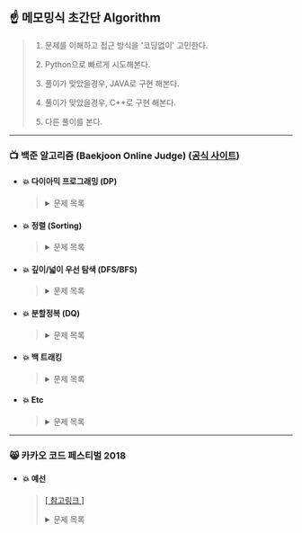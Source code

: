 ## :point_up: 메모밍식 초간단 Algorithm
>
> 1. 문제를 이해하고 접근 방식을 '코딩없이' 고민한다.
>
> 2. Python으로 빠르게 시도해본다.
>
> 3. 풀이가 맞았을경우, JAVA로 구현 해본다.
>
> 4. 풀이가 맞았을경우, C++로 구현 해본다.
>
> 5. 다른 풀이를 본다.

---------------------------------------------------------------------------------------

### :tv: 백준 알고리즘 (Baekjoon Online Judge) ([공식 사이트](https://www.acmicpc.net/))
- #### :boom: 다이아믹 프로그래밍 (DP)
  >
  ><details>
  ><summary>문제 목록</summary><br>
  ><table>
  ><thead>
  ><tr>
  ><th align="center">문제번호</th>
  ><th align="center">Python</th>
  ><th align="center">JAVA</th>
  ><th align="center">C++</th>
  ></tr>
  ></thead>
  ><tbody>
  ><tr>
  ><td align="center">1003</td>
  ><td align="center"></td>
  ><td align="center"></td>
  ><td align="center"><a href="Backjoon/1003/bj_1003.cpp">Code</a></td>
  ></tr>
  ><tr>
  ><td align="center">1463</td>
  ><td align="center"><a href="Backjoon/1463/bj_1463.py">Code</a></td>
  ><td align="center"></td>
  ><td align="center"></td>
  ></tr>
  ><tr>
  ><td align="center">1699</td>
  ><td align="center"></td>
  ><td align="center"></td>
  ><td align="center"><a href="Backjoon/1699/bj_1699.cpp">Code</a></td>
  ></tr>
  ><tr>
  ><td align="center">1932</td>
  ><td align="center"></td>
  ><td align="center"></td>
  ><td align="center"><a href="Backjoon/1932/bj_1932.cpp">Code</a></td>
  ></tr>
  ><tr>
  ><td align="center">2293</td>
  ><td align="center"></td>
  ><td align="center"></td>
  ><td align="center"><a href="Backjoon/2293/bj_2293.cpp">Code</a></td>
  ></tr>
  ><tr>
  ><td align="center">2302</td>
  ><td align="center"></td>
  ><td align="center"></td>
  ><td align="center"><a href="Backjoon/2302/bj_2302.cpp">Code</a></td>
  ></tr>
  ><tr>
  ><td align="center">9095</td>
  ><td align="center"></td>
  ><td align="center"></td>
  ><td align="center"><a href="Backjoon/9095/bj_9095.cpp">Code</a></td>
  ></tr>
  ><tr>
  ><td align="center">11052</td>
  ><td align="center"></td>
  ><td align="center"></td>
  ><td align="center"><a href="Backjoon/11052/bj_11052.cpp">Code</a></td>
  ></tr>
  ><tr>
  ><td align="center">11060</td>
  ><td align="center"></td>
  ><td align="center"></td>
  ><td align="center"><a href="Backjoon/11060/bj_11060.cpp">Code</a></td>
  ></tr>
  ></tbody>
  ></table>
  ></details>
 
 
- #### :boom: 정렬 (Sorting)
  >
  ><details>
  ><summary>문제 목록</summary><br>
  ><table>
  ><thead>
  ><tr>
  ><th align="center">문제번호</th>
  ><th align="center">Python</th>
  ><th align="center">JAVA</th>
  ><th align="center">C++</th>
  ></tr>
  ></thead>
  ><tbody>
  ><tr>
  ><td align="center">1071</td>
  ><td align="center"></td>
  ><td align="center"></td>
  ><td align="center"><a href="Backjoon/1071/bj_1071.cpp">Code</a></td>
  ></tr>
  ></tbody>
  ></table>
  ></details>


- #### :boom: 깊이/넓이 우선 탐색 (DFS/BFS)
  >
  ><details>
  ><summary>문제 목록</summary><br>
  ><table>
  ><thead>
  ><tr>
  ><th align="center">문제번호</th>
  ><th align="center">Python</th>
  ><th align="center">JAVA</th>
  ><th align="center">C++</th>
  ></tr>
  ></thead>
  ><tbody>
  ><tr>
  ><td align="center">1012</td>
  ><td align="center"></td>
  ><td align="center"></td>
  ><td align="center"><a href="Backjoon/1012/bj_1012.cpp">Code</a></td>
  ></tr>
  ><tr>
  ><td align="center">1260</td>
  ><td align="center"></td>
  ><td align="center"></td>
  ><td align="center"><a href="Backjoon/1260/bj_1260.cpp">Code</a></td>
  ></tr>
  ><tr>
  ><td align="center">2178</td>
  ><td align="center"></td>
  ><td align="center"></td>
  ><td align="center"><a href="Backjoon/2178/bj_2178.cpp">Code</a></td>
  ></tr>
  ><tr>
  ><td align="center">2644</td>
  ><td align="center"></td>
  ><td align="center"></td>
  ><td align="center"><a href="Backjoon/2644/bj_2644.cpp">Code</a></td>
  ></tr>
  ><tr>
  ><td align="center">9466</td>
  ><td align="center"></td>
  ><td align="center"></td>
  ><td align="center"><a href="Backjoon/9466/bj_9466.cpp">Code</a></td>
  ></tr>
  ><tr>
  ><td align="center">11724</td>
  ><td align="center"></td>
  ><td align="center"></td>
  ><td align="center"><a href="Backjoon/11724/bj_11724.cpp">Code</a></td>
  ></tr>
  ></tbody>
  ></table>
  ></details>
  
  
- #### :boom: 분할정복 (DQ)
  >
  ><details>
  ><summary>문제 목록</summary><br>
  ><table>
  ><thead>
  ><tr>
  ><th align="center">문제번호</th>
  ><th align="center">Python</th>
  ><th align="center">JAVA</th>
  ><th align="center">C++</th>
  ></tr>
  ></thead>
  ><tbody>
  ><tr>
  ><td align="center">1780</td>
  ><td align="center"></td>
  ><td align="center"></td>
  ><td align="center"><a href="Backjoon/1780/bj_1780.cpp">Code</a></td>
  ></tr>
  ><tr>
  ><td align="center">1992</td>
  ><td align="center"></td>
  ><td align="center"></td>
  ><td align="center"><a href="Backjoon/1992/bj_1992.cpp">Code</a></td>
  ></tr>
  ><tr>
  ><td align="center">2261</td>
  ><td align="center"></td>
  ><td align="center"></td>
  ><td align="center"><a href="Backjoon/2261/bj_2261.cpp">Code</a></td>
  ></tr>
  ><tr>
  ></tbody>
  ></table>
  ></details>
  
  
- #### :boom: 백 트래킹
  >
  ><details>
  ><summary>문제 목록</summary><br>
  ><table>
  ><thead>
  ><tr>
  ><th align="center">문제번호</th>
  ><th align="center">Python</th>
  ><th align="center">JAVA</th>
  ><th align="center">C++</th>
  ></tr>
  ></thead>
  ><tbody>
  ><tr>
  ><td align="center">1759</td>
  ><td align="center"><a href="Backjoon/1759/bj_1759.py">Code</a></td>
  ><td align="center"></td>
  ><td align="center"></td>
  ></tr>
  ></tbody>
  ></table>
  ></details>
  
- #### :boom: Etc
  >
  ><details>
  ><summary>문제 목록</summary><br>
  ><table>
  ><thead>
  ><tr>
  ><th align="center">문제번호</th>
  ><th align="center">Python</th>
  ><th align="center">JAVA</th>
  ><th align="center">C++</th>
  ></tr>
  ></thead>
  ><tbody>
  ><tr>
  ><td align="center">1076</td>
  ><td align="center"></td>
  ><td align="center"></td>
  ><td align="center"><a href="Backjoon/1076/bj_1076.c">Code</a></td>
  ></tr>
  ><tr>
  ><td align="center">1037</td>
  ><td align="center"></td>
  ><td align="center"></td>
  ><td align="center"><a href="Backjoon/1037/bj_1037.c">Code</a></td>
  ></tr>
  ><tr>
  ><td align="center">1357</td>
  ><td align="center"></td>
  ><td align="center"></td>
  ><td align="center"><a href="Backjoon/1357/bj_1357.c">Code</a></td>
  ></tr>
  ><tr>
  ><td align="center">1743</td>
  ><td align="center"></td>
  ><td align="center"></td>
  ><td align="center"><a href="Backjoon/1743/bj_1743.cpp">Code</a></td>
  ></tr>
  ><tr>
  ><td align="center">1978</td>
  ><td align="center"></td>
  ><td align="center"></td>
  ><td align="center"><a href="Backjoon/1978/bj_1978.c">Code</a></td>
  ></tr>
  ><tr>
  ><td align="center">2839</td>
  ><td align="center"></td>
  ><td align="center"></td>
  ><td align="center"><a href="Backjoon/2839/bj_2839.c">Code</a></td>
  ></tr>
  ></tbody>
  ></table>
  ></details>
  
---------------------------------------------------------------------------------------

### :smile_cat: 카카오 코드 페스티벌 2018 
- #### :boom: 예선
  > <a href="https://www.acmicpc.net/category/detail/1897">[ 참고링크 ]</a>
  ><details>
  ><summary>문제 목록</summary><br>
  ><table>
  ><thead>
  ><tr>
  ><th align="center">문제번호</th>
  ><th align="center">Python</th>
  ><th align="center">JAVA</th>
  ><th align="center">C++</th>
  ></tr>
  ></thead>
  ><tbody>
  ><tr>
  ><td align="center">15953</td>
  ><td align="center"><a href="Backjoon/15953/bj_15953.py">Code</a></td>
  ><td align="center"></td>
  ><td align="center"></td>
  ></tr>
  ></tbody>
  ></table>
  ></details>
 

